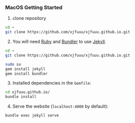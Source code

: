 
### MacOS Getting Started
1. clone repository
```sh
cd ~
git clone https://github.com/xjfuuu/xjfuuu.github.io.git
```
2. You will need [Ruby](https://www.ruby-lang.org/en/) and [Bundler](https://bundler.io/) to use [Jekyll](https://jekyllrb.com/).
```sh
cd ~
git clone https://github.com/xjfuuu/xjfuuu.github.io.git

sudo su
gem install jekyll
gem install bundler
```
3. Installed dependencies in the `Gemfile`:
```sh
cd xjfuuu.github.io/
bundle install
```
4. Serve the website (`localhost:4000` by default):
```sh
bundle exec jekyll serve
```